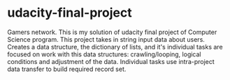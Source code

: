 # udacity-final-project
Gamers network. This is my solution of udacity final project of Computer Science program. This project takes in string input data about users. Creates a data structure, the dictionary of lists, and it's individual tasks are focused on work with this data structures: crawling/looping, logical conditions and adjustment of the data. Individual tasks use intra-project data transfer to build required record set.
